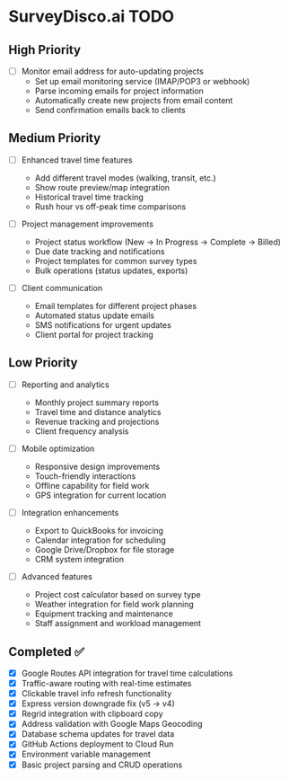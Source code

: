 # SurveyDisco.ai TODO

## High Priority
- [ ] Monitor email address for auto-updating projects
  - Set up email monitoring service (IMAP/POP3 or webhook)
  - Parse incoming emails for project information
  - Automatically create new projects from email content
  - Send confirmation emails back to clients

## Medium Priority
- [ ] Enhanced travel time features
  - Add different travel modes (walking, transit, etc.)
  - Show route preview/map integration
  - Historical travel time tracking
  - Rush hour vs off-peak time comparisons

- [ ] Project management improvements
  - Project status workflow (New → In Progress → Complete → Billed)
  - Due date tracking and notifications
  - Project templates for common survey types
  - Bulk operations (status updates, exports)

- [ ] Client communication
  - Email templates for different project phases
  - Automated status update emails
  - SMS notifications for urgent updates
  - Client portal for project tracking

## Low Priority
- [ ] Reporting and analytics
  - Monthly project summary reports
  - Travel time and distance analytics
  - Revenue tracking and projections
  - Client frequency analysis

- [ ] Mobile optimization
  - Responsive design improvements
  - Touch-friendly interactions
  - Offline capability for field work
  - GPS integration for current location

- [ ] Integration enhancements
  - Export to QuickBooks for invoicing
  - Calendar integration for scheduling
  - Google Drive/Dropbox for file storage
  - CRM system integration

- [ ] Advanced features
  - Project cost calculator based on survey type
  - Weather integration for field work planning
  - Equipment tracking and maintenance
  - Staff assignment and workload management

## Completed ✅
- [x] Google Routes API integration for travel time calculations
- [x] Traffic-aware routing with real-time estimates
- [x] Clickable travel info refresh functionality
- [x] Express version downgrade fix (v5 → v4)
- [x] Regrid integration with clipboard copy
- [x] Address validation with Google Maps Geocoding
- [x] Database schema updates for travel data
- [x] GitHub Actions deployment to Cloud Run
- [x] Environment variable management
- [x] Basic project parsing and CRUD operations
